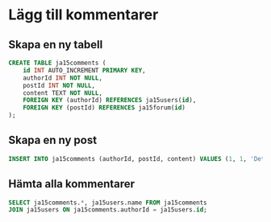 
# Lägg till kommentarer

## Skapa en ny tabell

```sql
CREATE TABLE ja15comments (
    id INT AUTO_INCREMENT PRIMARY KEY,
    authorId INT NOT NULL,
    postId INT NOT NULL,
    content TEXT NOT NULL,
    FOREIGN KEY (authorId) REFERENCES ja15users(id),
    FOREIGN KEY (postId) REFERENCES ja15forum(id)
);
```

## Skapa en ny post

```sql
INSERT INTO ja15comments (authorId, postId, content) VALUES (1, 1, 'Detta är en kommentar');
```

## Hämta alla kommentarer

```sql
SELECT ja15comments.*, ja15users.name FROM ja15comments
JOIN ja15users ON ja15comments.authorId = ja15users.id;
```
